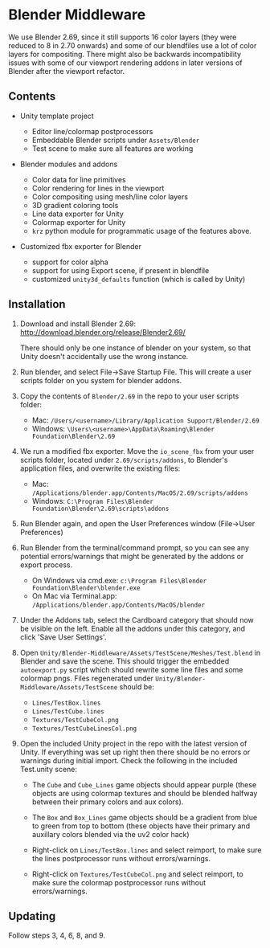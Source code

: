 # Blender Middleware

We use Blender 2.69, since it still supports 16 color layers (they
were reduced to 8 in 2.70 onwards) and some of our blendfiles use a
lot of color layers for compositing. There might also be backwards
incompatibility issues with some of our viewport rendering addons in
later versions of Blender after the viewport refactor.

## Contents

- Unity template project
  - Editor line/colormap postprocessors
  - Embeddable Blender scripts under `Assets/Blender`
  - Test scene to make sure all features are working

- Blender modules and addons
  - Color data for line primitives
  - Color rendering for lines in the viewport
  - Color compositing using mesh/line color layers
  - 3D gradient coloring tools
  - Line data exporter for Unity
  - Colormap exporter for Unity
  - `krz` python module for programmatic usage of the features above.

- Customized fbx exporter for Blender
  - support for color alpha
  - support for using Export scene, if present in blendfile
  - customized `unity3d_defaults` function (which is called by Unity)

## Installation

1. Download and install Blender 2.69: http://download.blender.org/release/Blender2.69/

   There should only be one instance of blender on your system, so
   that Unity doesn't accidentally use the wrong instance.

2. Run blender, and select File->Save Startup File. This will create a
   user scripts folder on you system for blender addons.

3. Copy the contents of `Blender/2.69` in the repo to your user scripts folder:

   - Mac: `/Users/<username>/Library/Application Support/Blender/2.69`
   - Windows: `\Users\<username>\AppData\Roaming\Blender Foundation\Blender\2.69`

4. We run a modified fbx exporter. Move the `io_scene_fbx` from your
   user scripts folder, located under `2.69/scripts/addons`, to
   Blender's application files, and overwrite the existing files:

   - Mac: `/Applications/blender.app/Contents/MacOS/2.69/scripts/addons`
   - Windows: `C:\Program Files\Blender Foundation\Blender\2.69\scripts\addons`

5. Run Blender again, and open the User Preferences window (File->User Preferences)

6. Run Blender from the terminal/command prompt, so you can see any
   potential errors/warnings that might be generated by the addons or
   export process.

   - On Windows via cmd.exe: `c:\Program Files\Blender Foundation\Blender\blender.exe`
   - On Mac via Terminal.app: `/Applications/blender.app/Contents/MacOS/blender`

7. Under the Addons tab, select the Cardboard category that should now
   be visible on the left. Enable all the addons under this category,
   and click 'Save User Settings'.

8. Open `Unity/Blender-Middleware/Assets/TestScene/Meshes/Test.blend`
   in Blender and save the scene. This should trigger the embedded
   `autoexport.py` script which should rewrite some line files and
   some colormap pngs. Files regenerated under
   `Unity/Blender-Middleware/Assets/TestScene` should be:

   - `Lines/TestBox.lines`
   - `Lines/TestCube.lines`
   - `Textures/TestCubeCol.png`
   - `Textures/TestCubeLinesCol.png`

9. Open the included Unity project in the repo with the latest version
   of Unity. If everything was set up right then there should be no
   errors or warnings during initial import. Check the following in
   the included Test.unity scene:

   - The `Cube` and `Cube_Lines` game objects should appear purple
     (these objects are using colormap textures and should be blended
     halfway between their primary colors and aux colors).

   - The `Box` and `Box_Lines` game objects should be a gradient from
     blue to green from top to bottom (these objects have their
     primary and auxillary colors blended via the uv2 color hack)

   - Right-click on `Lines/TestBox.lines` and select reimport, to make
     sure the lines postprocessor runs without errors/warnings.

   - Right-click on `Textures/TestCubeCol.png` and select reimport, to
     make sure the colormap postprocessor runs without
     errors/warnings.

## Updating

Follow steps 3, 4, 6, 8, and 9.
